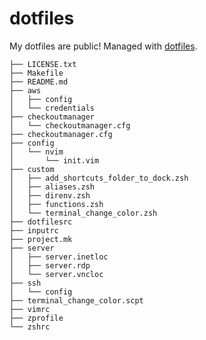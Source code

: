 # dotfiles

My dotfiles are public! Managed with [dotfiles](https://github.com/jbernard/dotfiles).

```
├── LICENSE.txt
├── Makefile
├── README.md
├── aws
│   ├── config
│   └── credentials
├── checkoutmanager
│   └── checkoutmanager.cfg
├── checkoutmanager.cfg
├── config
│   └── nvim
│       └── init.vim
├── custom
│   ├── add_shortcuts_folder_to_dock.zsh
│   ├── aliases.zsh
│   ├── direnv.zsh
│   ├── functions.zsh
│   └── terminal_change_color.zsh
├── dotfilesrc
├── inputrc
├── project.mk
├── server
│   ├── server.inetloc
│   ├── server.rdp
│   └── server.vncloc
├── ssh
│   └── config
├── terminal_change_color.scpt
├── vimrc
├── zprofile
└── zshrc
```

